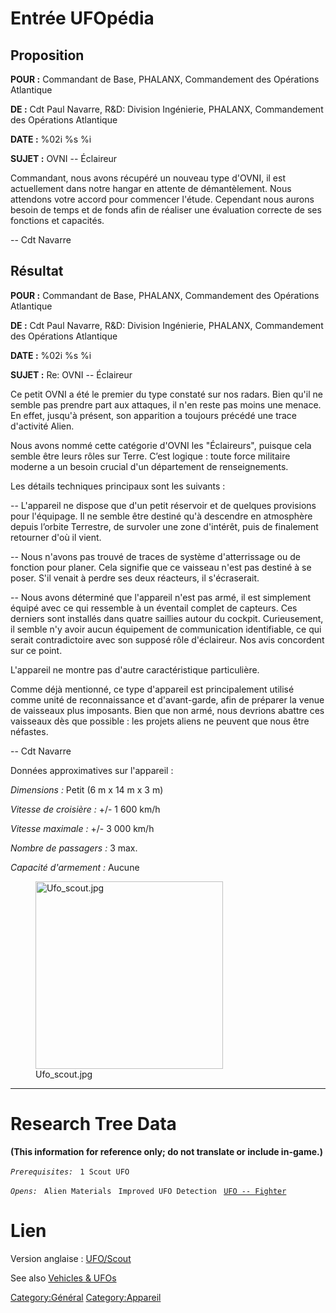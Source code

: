 # Entrée UFOpédia

## Proposition

**POUR :** Commandant de Base, PHALANX, Commandement des Opérations
Atlantique

**DE :** Cdt Paul Navarre, R&D: Division Ingénierie, PHALANX,
Commandement des Opérations Atlantique

**DATE :** %02i %s %i

**SUJET :** OVNI -- Éclaireur

Commandant, nous avons récupéré un nouveau type d'OVNI, il est
actuellement dans notre hangar en attente de démantèlement. Nous
attendons votre accord pour commencer l'étude. Cependant nous aurons
besoin de temps et de fonds afin de réaliser une évaluation correcte de
ses fonctions et capacités.

-- Cdt Navarre

## Résultat

**POUR :** Commandant de Base, PHALANX, Commandement des Opérations
Atlantique

**DE :** Cdt Paul Navarre, R&D: Division Ingénierie, PHALANX,
Commandement des Opérations Atlantique

**DATE :** %02i %s %i

**SUJET :** Re: OVNI -- Éclaireur

Ce petit OVNI a été le premier du type constaté sur nos radars. Bien
qu'il ne semble pas prendre part aux attaques, il n'en reste pas moins
une menace. En effet, jusqu'à présent, son apparition a toujours précédé
une trace d'activité Alien.

Nous avons nommé cette catégorie d'OVNI les "Éclaireurs", puisque cela
semble être leurs rôles sur Terre. C’est logique : toute force militaire
moderne a un besoin crucial d'un département de renseignements.

Les détails techniques principaux sont les suivants :

-- L'appareil ne dispose que d'un petit réservoir et de quelques
provisions pour l'équipage. Il ne semble être destiné qu'à descendre en
atmosphère depuis l’orbite Terrestre, de survoler une zone d'intérêt,
puis de finalement retourner d'où il vient.

-- Nous n'avons pas trouvé de traces de système d'atterrissage ou de
fonction pour planer. Cela signifie que ce vaisseau n'est pas destiné à
se poser. S'il venait à perdre ses deux réacteurs, il s'écraserait.

-- Nous avons déterminé que l'appareil n'est pas armé, il est simplement
équipé avec ce qui ressemble à un éventail complet de capteurs. Ces
derniers sont installés dans quatre saillies autour du cockpit.
Curieusement, il semble n'y avoir aucun équipement de communication
identifiable, ce qui serait contradictoire avec son supposé rôle
d'éclaireur. Nos avis concordent sur ce point.

L'appareil ne montre pas d'autre caractéristique particulière.

Comme déjà mentionné, ce type d'appareil est principalement utilisé
comme unité de reconnaissance et d'avant-garde, afin de préparer la
venue de vaisseaux plus imposants. Bien que non armé, nous devrions
abattre ces vaisseaux dès que possible : les projets aliens ne peuvent
que nous être néfastes.

-- Cdt Navarre

Données approximatives sur l'appareil :

*Dimensions :* Petit (6 m x 14 m x 3 m)

*Vitesse de croisière :* +/- 1 600 km/h

*Vitesse maximale :* +/- 3 000 km/h

*Nombre de passagers :* 3 max.

*Capacité d'armement :* Aucune

<figure>
<img src="Ufo_scout.jpg" title="Ufo_scout.jpg" width="300"
alt="Ufo_scout.jpg" />
<figcaption aria-hidden="true">Ufo_scout.jpg</figcaption>
</figure>

------------------------------------------------------------------------

# Research Tree Data

**(This information for reference only; do not translate or include
in-game.)**

*`Prerequisites:`*
` 1 Scout UFO`

*`Opens:`*
` Alien Materials`
` Improved UFO Detection`
` `[`UFO -- Fighter`](Fighter "wikilink")

# Lien

Version anglaise : [UFO/Scout](UFO/Scout "wikilink")

See also [Vehicles & UFOs](Vehicles_&_UFOs "wikilink")

[Category:Général](Category:Général "wikilink")
[Category:Appareil](Category:Appareil "wikilink")